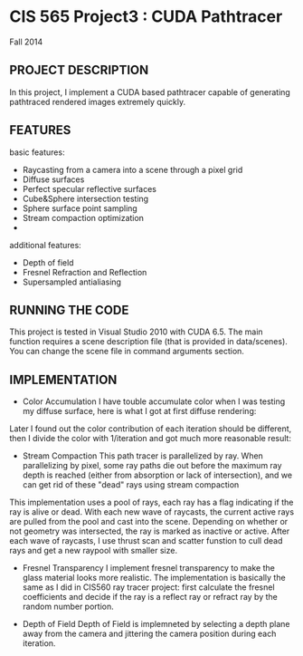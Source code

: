 CIS 565 Project3 : CUDA Pathtracer
===================

Fall 2014


## PROJECT DESCRIPTION
In this project, I implement a CUDA based pathtracer capable of
generating pathtraced rendered images extremely quickly. 

## FEATURES
basic features:
* Raycasting from a camera into a scene through a pixel grid
* Diffuse surfaces
* Perfect specular reflective surfaces
* Cube&Sphere intersection testing
* Sphere surface point sampling
* Stream compaction optimization 
* 

additional features:
* Depth of field
* Fresnel Refraction and Reflection
* Supersampled antialiasing

## RUNNING THE CODE
This project is tested in Visual Studio 2010 with CUDA 6.5.
The main function requires a scene description file (that is provided in data/scenes). 
You can change the scene file in command arguments section.


## IMPLEMENTATION
* Color Accumulation
I have touble accumulate color when I was testing my diffuse surface, here is what I got at first diffuse rendering:

Later I found out the color contribution of each iteration should be different, then I divide the color with 1/iteration and got much more reasonable result: 

* Stream Compaction
This path tracer is parallelized by ray. When parallelizing by pixel, some ray paths die out before the maximum ray depth is reached (either from absorption or lack of intersection), and we can get rid of these "dead" rays using stream compaction

This implementation uses a pool of rays, each ray has a flag indicating if the ray is alive or dead. With each new wave of raycasts, the current active rays are pulled from the pool and cast into the scene. Depending on whether or not geometry was intersected, the ray is marked as inactive or active. After each wave of raycasts, I use thrust scan and scatter funstion to cull dead rays and get a new raypool with smaller size. 

* Fresnel Transparency
I implement fresnel transparency to make the glass material looks more realistic. The implementation is basically the same as I did in CIS560 ray tracer project: first calculate the fresnel coefficients and decide if the ray is a reflect ray or refract ray by the random number portion.

* Depth of Field
Depth of Field is implemneted by selecting a depth plane away from the camera and jittering the camera position during each iteration.